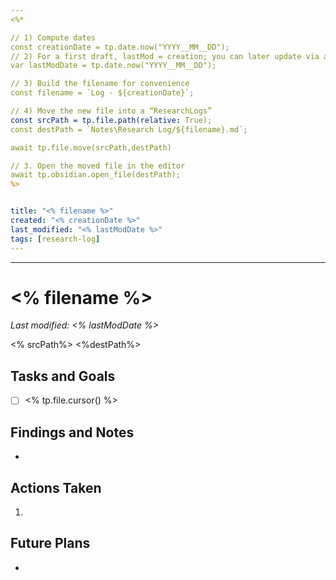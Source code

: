 ```yaml
---
<%* 

// 1) Compute dates
const creationDate = tp.date.now("YYYY__MM__DD");
// 2) For a first draft, lastMod = creation; you can later update via a save-trigger
var lastModDate = tp.date.now("YYYY__MM__DD");

// 3) Build the filename for convenience
const filename = `Log - ${creationDate}`;

// 4) Move the new file into a “ResearchLogs” 
const srcPath = tp.file.path(relative: True);
const destPath = `Notes\Research Log/${filename}.md`;

await tp.file.move(srcPath,destPath)

// 3. Open the moved file in the editor
await tp.obsidian.open_file(destPath);
%>


title: "<% filename %>"
created: "<% creationDate %>"
last_modified: "<% lastModDate %>"
tags: [research-log]
---
```



---
# <% filename %>  
_Last modified: <% lastModDate %>_

<% srcPath%>
<%destPath%>
## Tasks and Goals
- [ ] <% tp.file.cursor() %>

## Findings and Notes
- 

## Actions Taken
1. 

## Future Plans
- 
